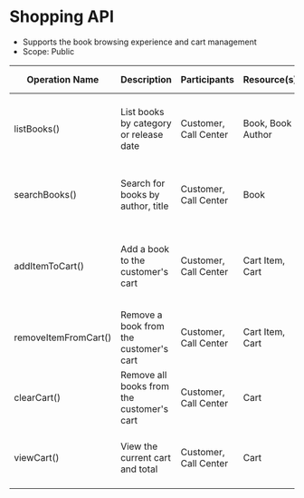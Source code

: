 # Shopping API

* Supports the book browsing experience and cart management
* Scope: Public

| Operation Name       | Description                               | Participants          | Resource(s)       | Emitted Events   | Operation Details                                                          | Traits                     |
|----------------------|-------------------------------------------|-----------------------|-------------------|------------------|----------------------------------------------------------------------------|----------------------------|
| listBooks()          | List books by category or release date    | Customer, Call Center | Book, Book Author | Books.Listed     | __Request Parameters:__ categoryId, releaseDate     __Returns:__   Books[] | safe   / synchronous       |
| searchBooks()        | Search   for books by author, title       | Customer, Call Center | Book              | Books.Searched   | __Request Parameters:__ searchQuery     __Returns:__   Books[]             | safe   / synchronous       |
| addItemToCart()      | Add a book to the customer's cart         | Customer, Call Center | Cart Item, Cart   | Cart.ItemAdded   | __Request Parameters:__ cartId, bookId,   quantity     __Returns:__   Cart | unsafe   / synchronous     |
| removeItemFromCart() | Remove a book from the customer's cart    | Customer, Call Center | Cart Item, Cart   | Cart.ItemRemoved | __Request Parameters:__ cartItemId     __Returns:__   Cart                 | idempotent   / synchronous |
| clearCart()          | Remove all books from the customer's cart | Customer, Call Center | Cart              | Cart.Cleared     | __Request Parameters:__ cartId     __Returns:__   Cart                     | safe / synchronous         |
| viewCart()           | View   the current cart and total         | Customer, Call Center | Cart              | Cart.Viewed      | __Request Parameters:__ cartId     __Returns:__   Cart                     | safe / synchronous         |

